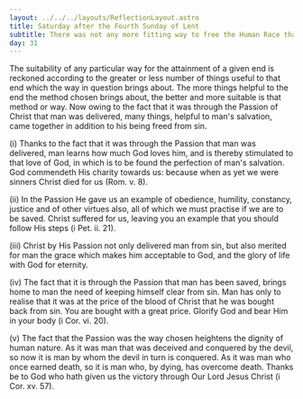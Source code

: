 ```yaml
---
layout: ../../../layouts/ReflectionLayout.astro
title: Saturday after the Fourth Sunday of Lent
subtitle: There was not any more fitting way to free the Human Race than through the Passion of Christ
day: 31
---
```


The suitability of any particular way for the attainment of a given end is reckoned according to the greater or less number of things useful to that end which the way in question brings about. The more things helpful to the end the method chosen brings about, the better and more suitable is that method or way. Now owing to the fact that it was through the Passion of Christ that man was delivered, many things, helpful to man's salvation, came together in addition to his being freed from sin.

(i) Thanks to the fact that it was through the Passion that man was delivered, man learns how much God loves him, and is thereby stimulated to that love of God, in which is to be found the perfection of man's salvation. God commendeth His charity towards us: because when as yet we were sinners Christ died for us (Rom. v. 8).

(ii) In the Passion He gave us an example of obedience, humility, constancy, justice and of other virtues also, all of which we must practise if we are to be saved. Christ suffered for us, leaving you an example that you should follow His steps (i Pet. ii. 21).

(iii) Christ by His Passion not only delivered man from sin, but also merited for man the grace which makes him acceptable to God, and the glory of life with God for eternity.

(iv) The fact that it is through the Passion that man has been saved, brings home to man the need of keeping himself clear from sin. Man has only to realise that it was at the price of the blood of Christ that he was bought back from sin. You are bought with a great price. Glorify God and bear Him in your body (i Cor. vi. 20).

(v) The fact that the Passion was the way chosen heightens the dignity of human nature. As it was man that was deceived and conquered by the devil, so now it is man by whom the devil in turn is conquered. As it was man who once earned death, so it is man who, by dying, has overcome death. Thanks be to God who hath given us the victory through Our Lord Jesus Christ (i Cor. xv. 57).
